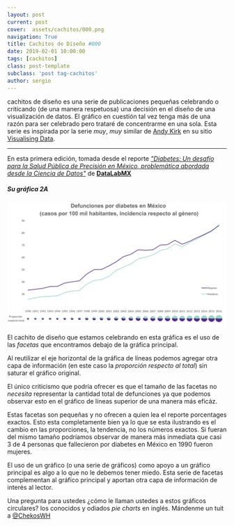 ```yaml
---
layout: post
current: post
cover:  assets/cachitos/000.png
navigation: True
title: Cachitos de Diseño #000
date: 2019-02-01 10:00:00
tags: [cachitos]
class: post-template
subclass: 'post tag-cachitos'
author: sergio
---
```


cachitos de diseño es una serie de publicaciones pequeñas celebrando o criticando (de una manera respetuosa) una decisión en el diseño de una visualización de datos. El gráfico en cuestión tal vez tenga más de una razón para ser celebrado pero trataré de concentrarme en una sola. Esta serie es inspirada por la serie *muy*, *muy* similar de [Andy Kirk](http://www.twitter.com/visualisingdata) en su sitio [Visualising Data](https://visualisingdata.com).
***

En esta primera edición, tomada desde el reporte [*"Diabetes: Un desafío para la Salud Pública de Precisión en México, problemática abordada desde la Ciencia de Datos"*](http://www.datalabmx.com/diabetes.html) de **[DataLabMX](datalabmx.com)**

##### Su gráfica 2A

![grafica_2a](../assets/cachitos/000_datalabmx_grafica2a.png)

El cachito de diseño que estamos celebrando en esta gráfica es el uso de las *facetas* que encontramos debajo de la gráfica principal.    

Al reutilizar el eje horizontal de la gráfica de líneas podemos agregar otra capa de información (en este caso la *proporción respecto al total*) sin saturar el gráfico original.

El único criticismo que podría ofrecer es que el tamaño de las facetas no *necesita* representar la cantidad total de defunciones ya que podemos observar esto en el gráfico de líneas superior de una manera más eficáz.

Estas facetas son pequeñas y no ofrecen a quien lea el reporte porcentages exactos. Esto esta completamente bien ya lo que se esta ilustrando es el cambio en las proporciones, la tendencia, no los números exactos.
Si fueran del mismo tamaño podríamos observar de manera más inmediata que casi 3 de 4 personas que fallecieron por diabetes en México en 1990 fueron mujeres.

El uso de un gráfico (o una serie de gráficos) como apoyo a un gráfico principal es algo a lo que no le debemos tener miedo. Esta serie de facetas complementan al gráfico principal y aportan otra capa de información de interés al lector.


Una pregunta para ustedes ¿cómo le llaman ustedes a estos gráficos circulares? los conocidos y odiados *pie charts* en inglés. Mándenme un tuit a [@ChekosWH](https://twitter.com/share?text=yo+le+digo+&url=https://tacosdedatos.com/cachitos-de-dise%C3%B1o)
